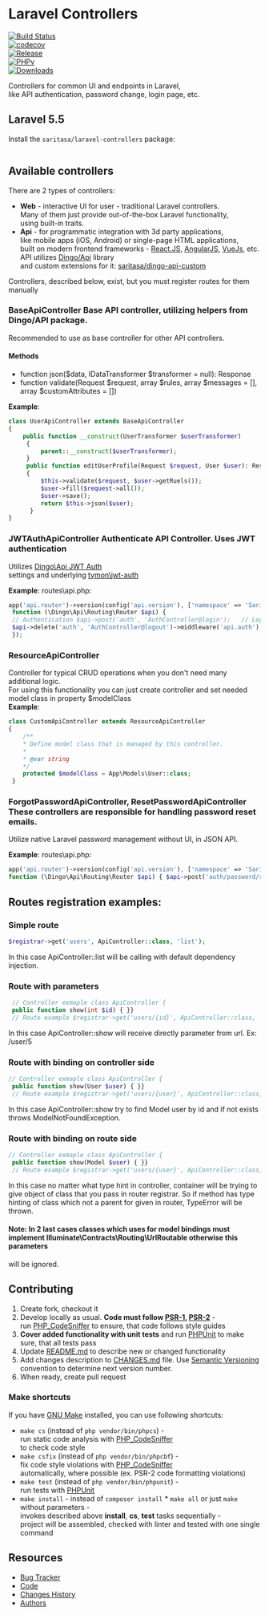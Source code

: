 
  
# Laravel Controllers    
 [![Build Status](https://travis-ci.org/Saritasa/php-laravel-controllers.svg?branch=master)](https://travis-ci.org/Saritasa/php-laravel-controllers)    
[![codecov](https://codecov.io/gh/Saritasa/php-laravel-controllers/branch/master/graph/badge.svg)](https://codecov.io/gh/Saritasa/php-laravel-controllers)    
[![Release](https://img.shields.io/github/release/saritasa/php-laravel-controllers.svg)](https://github.com/Saritasa/php-laravel-controllers/releases)    
[![PHPv](https://img.shields.io/packagist/php-v/saritasa/laravel-controllers.svg)](http://www.php.net)    
[![Downloads](https://img.shields.io/packagist/dt/saritasa/laravel-controllers.svg)](https://packagist.org/packages/saritasa/laravel-controllers)    
    
Controllers for common UI and endpoints in Laravel,    
like API authentication, password change, login page, etc.    
    
## Laravel 5.5  
Install the ```saritasa/laravel-controllers``` package:    
    
```bash $ composer require saritasa/laravel-controllers  
```  
 ## Available controllers    
There are 2 types of controllers:    
* **Web** - interactive UI for user - traditional Laravel controllers.    
  Many of them just provide out-of-the-box Laravel functionality,    
  using built-in traits.    
* **Api** - for programmatic integration with 3d party applications,    
  like mobile apps (iOS, Android) or single-page HTML applications,    
  built on modern frontend frameworks - [React.JS](http://reactjs.com),   [AngularJS](https://angularjs.org/), [VueJs](https://vuejs.org/), etc.  
  API utilizes [Dingo/Api](https://github.com/dingo/api) library    
  and custom extensions for it: [saritasa/dingo-api-custom](https://github.com/Saritasa/php-dingo-api-custom)    
    
Controllers, described below, exist, but you  must register routes for them manually    
    
### BaseApiController Base API controller, utilizing helpers from Dingo/API package.    
Recommended to use as base controller for other API controllers.    
    
#### Methods    
* function json($data, IDataTransformer $transformer = null): Response    
* function validate(Request $request, array $rules, array $messages = [], array $customAttributes = [])    
    
**Example**:    
```php
class UserApiController extends BaseApiController
{    
    public function __construct(UserTransformer $userTransformer)  
	 {      
		 parent::__construct($userTransformer);  
	 }
	 public function editUserProfile(Request $request, User $user): Response  
	 {
		 $this->validate($request, $user->getRuels());
		 $user->fill($request->all());
		 $user->save();
		 return $this->json($user);
	  }
}
```    
 ### JWTAuthApiController Authenticate API Controller. Uses JWT authentication    
Utilizes [Dingo\Api JWT Auth](https://github.com/dingo/api/wiki/Authentication#json-web-tokens-jwt)    
settings and underlying [tymon\jwt-auth](https://github.com/tymondesigns/jwt-auth)    
    
**Example**: routes\api.php:    
```php
app('api.router')->version(config('api.version'), ['namespace' => 'Saritasa\Laravel\Controllers\Api'],    
 function (\Dingo\Api\Routing\Router $api) {  
 // Authentication $api->post('auth', 'AuthController@login');   // Login $api->put('auth', 'AuthController@refreshToken'); // Refresh expired token                
 $api->delete('auth', 'AuthController@logout')->middleware('api.auth'); // Logout  
 });
```  
### ResourceApiController  
Controller for typical CRUD operations when you don't need many additional logic.  
For using this functionality you can just create controller and set needed model class in property $modelClass  
**Example**:  
```php  
class CustomApiController extends ResourceApiController
{    
    /**
    * Define model class that is managed by this controller.
    *
    * @var string
    */
    protected $modelClass = App\Models\User::class;  
 }
 ```  
### ForgotPasswordApiController, ResetPasswordApiController These controllers are responsible for handling password reset emails.    
Utilize native Laravel password management without UI, in JSON API.    
    
**Example**: routes\api.php:    
```php
app('api.router')->version(config('api.version'), ['namespace' => 'Saritasa\Laravel\Controllers\Api'],    
function (\Dingo\Api\Routing\Router $api) { $api->post('auth/password/reset', 'ForgotPasswordApiController@sendResetLinkEmail'); $api->put('auth/password/reset', 'ResetPasswordApiController@reset');});
```    
 ## Routes registration examples:    
 ### Simple route
 ```php
 $registrar->get('users', ApiController::class, 'list'); 
```    
In this case ApiController::list will be calling with default dependency injection.    
    
### Route with parameters
```php    
 // Controller exmaple class ApiController {    
 public function show(int $id) { }}    
 // Route example $registrar->get('users/{id}', ApiController::class, 'show');
```
In this case ApiController::show will receive directly parameter from url. Ex: /user/5    
    
### Route with binding on controller side
```php
// Controller exmaple class ApiController {    
 public function show(User $user) { }}    
 // Route example $registrar->get('users/{user}', ApiController::class, 'show');
```
In this case ApiController::show try to find Model user by id and if not exists throws ModelNotFoundException.    
    
### Route with binding on route side
```php
// Controller exmaple class ApiController {    
 public function show(Model $user) { }}    
 // Route example $registrar->get('users/{user}', ApiController::class, 'show', null, ['user' => User::class]);
```
In this case no matter what type hint in controller, container will be trying to give object of class that you pass in router registrar.
So if method has type hinting of class which not a parent for given in router, TypeError will be thrown.    
    
#### Note: In 2 last cases classes which uses for model bindings must implement Illuminate\Contracts\Routing\UrlRoutable otherwise this parameters    
will be ignored.    
    
## Contributing    
1. Create fork, checkout it    
2. Develop locally as usual. **Code must follow [PSR-1](http://www.php-fig.org/psr/psr-1/), [PSR-2](http://www.php-fig.org/psr/psr-2/)** -    
    run [PHP_CodeSniffer](https://github.com/squizlabs/PHP_CodeSniffer) to ensure, that code follows style guides    
3. **Cover added functionality with unit tests** and run [PHPUnit](https://phpunit.de/) to make sure, that all tests pass    
4. Update [README.md](README.md) to describe new or changed functionality    
5. Add changes description to [CHANGES.md](CHANGES.md) file. Use [Semantic Versioning](https://semver.org/) convention to determine next version number.    
6. When ready, create pull request    
    
### Make shortcuts    
If you have [GNU Make](https://www.gnu.org/software/make/) installed, you can use following shortcuts:    
    
* ```make cs``` (instead of ```php vendor/bin/phpcs```) -    
    run static code analysis with [PHP_CodeSniffer](https://github.com/squizlabs/PHP_CodeSniffer)    
    to check code style    
* ```make csfix``` (instead of ```php vendor/bin/phpcbf```) -    
    fix code style violations with [PHP_CodeSniffer](https://github.com/squizlabs/PHP_CodeSniffer)    
    automatically, where possible (ex. PSR-2 code formatting violations)    
* ```make test``` (instead of ```php vendor/bin/phpunit```) -    
    run tests with [PHPUnit](https://phpunit.de/)    
* ```make install``` - instead of ```composer install``` * ```make all``` or just ```make``` without parameters -    
    invokes described above **install**, **cs**, **test** tasks sequentially -    
    project will be assembled, checked with linter and tested with one single command    
    
## Resources    
* [Bug Tracker](http://github.com/saritasa/php-laravel-controllers/issues)    
* [Code](http://github.com/saritasa/php-laravel-controllers)    
* [Changes History](CHANGES.md)    
* [Authors](http://github.com/saritasa/php-laravel-controllers/contributors)